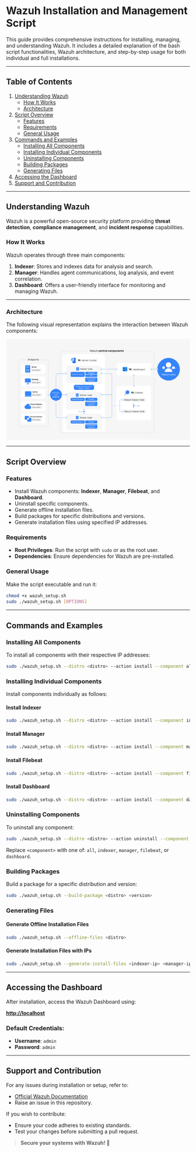 
# Wazuh Installation and Management Script

This guide provides comprehensive instructions for installing, managing, and understanding Wazuh. It includes a detailed explanation of the bash script functionalities, Wazuh architecture, and step-by-step usage for both individual and full installations.

---

## Table of Contents

1. [Understanding Wazuh](#understanding-wazuh)
   - [How It Works](#how-it-works)
   - [Architecture](#architecture)
2. [Script Overview](#script-overview)
   - [Features](#features)
   - [Requirements](#requirements)
   - [General Usage](#general-usage)
3. [Commands and Examples](#commands-and-examples)
   - [Installing All Components](#installing-all-components)
   - [Installing Individual Components](#installing-individual-components)
   - [Uninstalling Components](#uninstalling-components)
   - [Building Packages](#building-packages)
   - [Generating Files](#generating-files)
4. [Accessing the Dashboard](#accessing-the-dashboard)
5. [Support and Contribution](#support-and-contribution)

---

## Understanding Wazuh

Wazuh is a powerful open-source security platform providing **threat detection**, **compliance management**, and **incident response** capabilities.

### How It Works

Wazuh operates through three main components:

1. **Indexer**: Stores and indexes data for analysis and search.
2. **Manager**: Handles agent communications, log analysis, and event correlation.
3. **Dashboard**: Offers a user-friendly interface for monitoring and managing Wazuh.

---

### Architecture

The following visual representation explains the interaction between Wazuh components:

![Wazuh Architecture](assets/deployment-architecture1.png)

---

## Script Overview

### Features

- Install Wazuh components: **Indexer**, **Manager**, **Filebeat**, and **Dashboard**.
- Uninstall specific components.
- Generate offline installation files.
- Build packages for specific distributions and versions.
- Generate installation files using specified IP addresses.

### Requirements

- **Root Privileges**: Run the script with `sudo` or as the root user.
- **Dependencies**: Ensure dependencies for Wazuh are pre-installed.

### General Usage

Make the script executable and run it:

```bash
chmod +x wazuh_setup.sh
sudo ./wazuh_setup.sh [OPTIONS]
```

---

## Commands and Examples

### Installing All Components

To install all components with their respective IP addresses:

```bash
sudo ./wazuh_setup.sh --distro <distro> --action install --component all --indexer-ip <indexer-ip> --manager-ip <manager-ip> --dashboard-ip <dashboard-ip> --filebeat-ip <filebeat-ip>
```

### Installing Individual Components

Install components individually as follows:

#### Install Indexer
```bash
sudo ./wazuh_setup.sh --distro <distro> --action install --component indexer --indexer-ip <indexer-ip>
```

#### Install Manager
```bash
sudo ./wazuh_setup.sh --distro <distro> --action install --component manager
```

#### Install Filebeat
```bash
sudo ./wazuh_setup.sh --distro <distro> --action install --component filebeat --filebeat-ip <filebeat-ip>
```

#### Install Dashboard
```bash
sudo ./wazuh_setup.sh --distro <distro> --action install --component dashboard --dashboard-ip <dashboard-ip>
```

### Uninstalling Components

To uninstall any component:

```bash
sudo ./wazuh_setup.sh --distro <distro> --action uninstall --component <component>
```

Replace `<component>` with one of: `all`, `indexer`, `manager`, `filebeat`, or `dashboard`.

### Building Packages

Build a package for a specific distribution and version:

```bash
sudo ./wazuh_setup.sh --build-package <distro> <version>
```

### Generating Files

#### Generate Offline Installation Files
```bash
sudo ./wazuh_setup.sh --offline-files <distro>
```

#### Generate Installation Files with IPs
```bash
sudo ./wazuh_setup.sh --generate-install-files <indexer-ip> <manager-ip> <dashboard-ip>
```

---

## Accessing the Dashboard

After installation, access the Wazuh Dashboard using:

**[http://localhost](http://localhost)**

### Default Credentials:
- **Username**: `admin`
- **Password**: `admin`

---

## Support and Contribution

For any issues during installation or setup, refer to:

- [Official Wazuh Documentation](https://documentation.wazuh.com/)
- Raise an issue in this repository.

If you wish to contribute:
- Ensure your code adheres to existing standards.
- Test your changes before submitting a pull request.

> **Secure your systems with Wazuh! 🚀**
